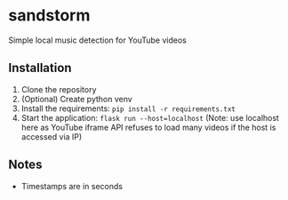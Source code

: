 # sandstorm
Simple local music detection for YouTube videos

## Installation
1. Clone the repository
2. (Optional) Create python venv
3. Install the requirements:
`pip install -r requirements.txt`
4. Start the application: `flask run --host=localhost` (Note: use localhost here as YouTube iframe API refuses to load many videos if the host is accessed via IP)

## Notes
- Timestamps are in seconds
